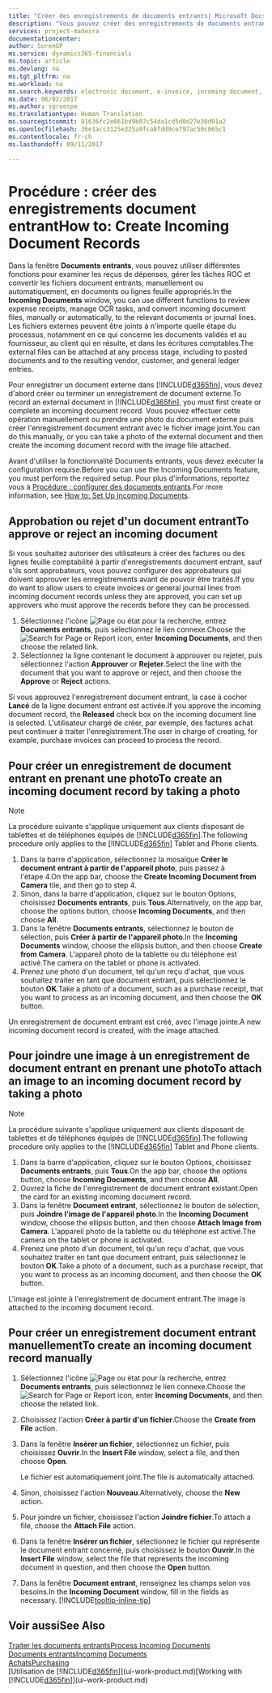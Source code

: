 ```yaml
---
title: "Créer des enregistrements de documents entrants| Microsoft Docs"
description: "Vous pouvez créer des enregistrements de documents entrants, tels que des factures électroniques, et gérer des tâches OCR, du commerce électronique, et de l'échange de documents."
services: project-madeira
documentationcenter: 
author: SorenGP
ms.service: dynamics365-financials
ms.topic: article
ms.devlang: na
ms.tgt_pltfrm: na
ms.workload: na
ms.search.keywords: electronic document, e-invoice, incoming document, OCR, ecommerce, document exchange, import invoice
ms.date: 06/02/2017
ms.author: sgroespe
ms.translationtype: Human Translation
ms.sourcegitcommit: 81636fc2e661bd9b07c54da1cd5d0d27e30d01a2
ms.openlocfilehash: 36e1acc3125e325a9fca8fdd9ce797ac50c065c1
ms.contentlocale: fr-ch
ms.lasthandoff: 09/11/2017

---
```

# <a name="how-to-create-incoming-document-records"></a><span data-ttu-id="28316-103">Procédure : créer des enregistrements document entrant</span><span class="sxs-lookup"><span data-stu-id="28316-103">How to: Create Incoming Document Records</span></span>
<span data-ttu-id="28316-104">Dans la fenêtre **Documents entrants**, vous pouvez utiliser différentes fonctions pour examiner les reçus de dépenses, gérer les tâches ROC et convertir les fichiers document entrants, manuellement ou automatiquement, en documents ou lignes feuille appropriés.</span><span class="sxs-lookup"><span data-stu-id="28316-104">In the **Incoming Documents** window, you can use different functions to review expense receipts, manage OCR tasks, and convert incoming document files, manually or automatically, to the relevant documents or journal lines.</span></span> <span data-ttu-id="28316-105">Les fichiers externes peuvent être joints à n'importe quelle étape du processus, notamment en ce qui concerne les documents validés et au fournisseur, au client qui en résulte, et dans les écritures comptables.</span><span class="sxs-lookup"><span data-stu-id="28316-105">The external files can be attached at any process stage, including to posted documents and to the resulting vendor, customer, and general ledger entries.</span></span>

<span data-ttu-id="28316-106">Pour enregistrer un document externe dans [!INCLUDE[d365fin](includes/d365fin_md.md)], vous devez d'abord créer ou terminer un enregistrement de document externe.</span><span class="sxs-lookup"><span data-stu-id="28316-106">To record an external document in [!INCLUDE[d365fin](includes/d365fin_md.md)], you must first create or complete an incoming document record.</span></span> <span data-ttu-id="28316-107">Vous pouvez effectuer cette opération manuellement ou prendre une photo du document externe puis créer l'enregistrement document entrant avec le fichier image joint.</span><span class="sxs-lookup"><span data-stu-id="28316-107">You can do this manually, or you can take a photo of the external document and then create the incoming document record with the image file attached.</span></span>

<span data-ttu-id="28316-108">Avant d'utiliser la fonctionnalité Documents entrants, vous devez exécuter la configuration requise.</span><span class="sxs-lookup"><span data-stu-id="28316-108">Before you can use the Incoming Documents feature, you must perform the required setup.</span></span> <span data-ttu-id="28316-109">Pour plus d'informations, reportez vous à [Procédure : configurer des documents entrants](across-how-setup-income-documents.md).</span><span class="sxs-lookup"><span data-stu-id="28316-109">For more information, see [How to: Set Up Incoming Documents](across-how-setup-income-documents.md).</span></span>

## <a name="to-approve-or-reject-an-incoming-document"></a><span data-ttu-id="28316-110">Approbation ou rejet d'un document entrant</span><span class="sxs-lookup"><span data-stu-id="28316-110">To approve or reject an incoming document</span></span>
<span data-ttu-id="28316-111">Si vous souhaitez autoriser des utilisateurs à créer des factures ou des lignes feuille comptabilité à partir d'enregistrements document entrant, sauf s'ils sont approbateurs, vous pouvez configurer des approbateurs qui doivent approuver les enregistrements avant de pouvoir être traités.</span><span class="sxs-lookup"><span data-stu-id="28316-111">If you do want to allow users to create invoices or general journal lines from incoming document records unless they are approved, you can set up approvers who must approve the records before they can be processed.</span></span>

1. <span data-ttu-id="28316-112">Sélectionnez l'icône ![Page ou état pour la recherche](media/ui-search/search_small.png "Page ou état pour la recherche"), entrez **Documents entrants**, puis sélectionnez le lien connexe.</span><span class="sxs-lookup"><span data-stu-id="28316-112">Choose the ![Search for Page or Report](media/ui-search/search_small.png "Search for Page or Report icon") icon, enter **Incoming Documents**, and then choose the related link.</span></span>
2. <span data-ttu-id="28316-113">Sélectionnez la ligne contenant le document à approuver ou rejeter, puis sélectionnez l'action **Approuver** or **Rejeter**.</span><span class="sxs-lookup"><span data-stu-id="28316-113">Select the line with the document that you want to approve or reject, and then choose the **Approve** or **Reject** actions.</span></span>

<span data-ttu-id="28316-114">Si vous approuvez l'enregistrement document entrant, la case à cocher **Lancé** de la ligne document entrant est activée.</span><span class="sxs-lookup"><span data-stu-id="28316-114">If you approve the incoming document record, the **Released** check box on the incoming document line is selected.</span></span> <span data-ttu-id="28316-115">L'utilisateur chargé de créer, par exemple, des factures achat peut continuer à traiter l'enregistrement.</span><span class="sxs-lookup"><span data-stu-id="28316-115">The user in charge of creating, for example, purchase invoices can proceed to process the record.</span></span>

## <a name="to-create-an-incoming-document-record-by-taking-a-photo"></a><span data-ttu-id="28316-116">Pour créer un enregistrement de document entrant en prenant une photo</span><span class="sxs-lookup"><span data-stu-id="28316-116">To create an incoming document record by taking a photo</span></span>
> [!NOTE]  
>   <span data-ttu-id="28316-117">La procédure suivante s'applique uniquement aux clients disposant de tablettes et de téléphones équipés de [!INCLUDE[d365fin](includes/d365fin_md.md)].</span><span class="sxs-lookup"><span data-stu-id="28316-117">The following procedure only applies to the [!INCLUDE[d365fin](includes/d365fin_md.md)] Tablet and Phone clients.</span></span>

1. <span data-ttu-id="28316-118">Dans la barre d'application, sélectionnez la mosaïque **Créer le document entrant à partir de l'appareil photo**, puis passez à l'étape 4.</span><span class="sxs-lookup"><span data-stu-id="28316-118">On the app bar, choose the **Create Incoming Document from Camera** tile, and then go to step 4.</span></span>
2. <span data-ttu-id="28316-119">Sinon, dans la barre d'application, cliquez sur le bouton Options, choisissez **Documents entrants**, puis **Tous**.</span><span class="sxs-lookup"><span data-stu-id="28316-119">Alternatively, on the app bar, choose the options button, choose **Incoming Documents**, and then choose **All**.</span></span>
3. <span data-ttu-id="28316-120">Dans la fenêtre **Documents entrants**, sélectionnez le bouton de sélection, puis **Créer à partir de l'appareil photo**.</span><span class="sxs-lookup"><span data-stu-id="28316-120">In the **Incoming Documents** window, choose the ellipsis button, and then choose **Create from Camera**.</span></span> <span data-ttu-id="28316-121">L'appareil photo de la tablette ou du téléphone est activé.</span><span class="sxs-lookup"><span data-stu-id="28316-121">The camera on the tablet or phone is activated.</span></span>
4. <span data-ttu-id="28316-122">Prenez une photo d'un document, tel qu'un reçu d'achat, que vous souhaitez traiter en tant que document entrant, puis sélectionnez le bouton **OK**.</span><span class="sxs-lookup"><span data-stu-id="28316-122">Take a photo of a document, such as a purchase receipt, that you want to process as an incoming document, and then choose the **OK** button.</span></span>

<span data-ttu-id="28316-123">Un enregistrement de document entrant est créé, avec l'image jointe.</span><span class="sxs-lookup"><span data-stu-id="28316-123">A new incoming document record is created, with the image attached.</span></span>

## <a name="to-attach-an-image-to-an-incoming-document-record-by-taking-a-photo"></a><span data-ttu-id="28316-124">Pour joindre une image à un enregistrement de document entrant en prenant une photo</span><span class="sxs-lookup"><span data-stu-id="28316-124">To attach an image to an incoming document record by taking a photo</span></span>
> [!NOTE]  
>   <span data-ttu-id="28316-125">La procédure suivante s'applique uniquement aux clients disposant de tablettes et de téléphones équipés de [!INCLUDE[d365fin](includes/d365fin_md.md)].</span><span class="sxs-lookup"><span data-stu-id="28316-125">The following procedure only applies to the [!INCLUDE[d365fin](includes/d365fin_md.md)] Tablet and Phone clients.</span></span>

1. <span data-ttu-id="28316-126">Dans la barre d'application, cliquez sur le bouton Options, choisissez **Documents entrants**, puis **Tous**.</span><span class="sxs-lookup"><span data-stu-id="28316-126">On the app bar, choose the options button, choose **Incoming Documents**, and then choose **All**.</span></span>
2. <span data-ttu-id="28316-127">Ouvrez la fiche de l'enregistrement de document entrant existant.</span><span class="sxs-lookup"><span data-stu-id="28316-127">Open the card for an existing incoming document record.</span></span>
3. <span data-ttu-id="28316-128">Dans la fenêtre **Document entrant**, sélectionnez le bouton de sélection, puis **Joindre l'image de l'appareil photo**.</span><span class="sxs-lookup"><span data-stu-id="28316-128">In the **Incoming Document** window, choose the ellipsis button, and then choose **Attach Image from Camera**.</span></span> <span data-ttu-id="28316-129">L'appareil photo de la tablette ou du téléphone est activé.</span><span class="sxs-lookup"><span data-stu-id="28316-129">The camera on the tablet or phone is activated.</span></span>
4. <span data-ttu-id="28316-130">Prenez une photo d'un document, tel qu'un reçu d'achat, que vous souhaitez traiter en tant que document entrant, puis sélectionnez le bouton **OK**.</span><span class="sxs-lookup"><span data-stu-id="28316-130">Take a photo of a document, such as a purchase receipt, that you want to process as an incoming document, and then choose the **OK** button.</span></span>

<span data-ttu-id="28316-131">L'image est jointe à l'enregistrement de document entrant.</span><span class="sxs-lookup"><span data-stu-id="28316-131">The image is attached to the incoming document record.</span></span>

## <a name="to-create-an-incoming-document-record-manually"></a><span data-ttu-id="28316-132">Pour créer un enregistrement document entrant manuellement</span><span class="sxs-lookup"><span data-stu-id="28316-132">To create an incoming document record manually</span></span>
1. <span data-ttu-id="28316-133">Sélectionnez l'icône ![Page ou état pour la recherche](media/ui-search/search_small.png "Page ou état pour la recherche"), entrez **Documents entrants**, puis sélectionnez le lien connexe.</span><span class="sxs-lookup"><span data-stu-id="28316-133">Choose the ![Search for Page or Report](media/ui-search/search_small.png "Search for Page or Report icon") icon, enter **Incoming Documents**, and then choose the related link.</span></span>
2. <span data-ttu-id="28316-134">Choisissez l'action **Créer à partir d'un fichier**.</span><span class="sxs-lookup"><span data-stu-id="28316-134">Choose the **Create from File** action.</span></span>  
3. <span data-ttu-id="28316-135">Dans la fenêtre **Insérer un fichier**, sélectionnez un fichier, puis choisissez **Ouvrir**.</span><span class="sxs-lookup"><span data-stu-id="28316-135">In the **Insert File** window, select a file, and then choose **Open**.</span></span>

    <span data-ttu-id="28316-136">Le fichier est automatiquement joint.</span><span class="sxs-lookup"><span data-stu-id="28316-136">The file is automatically attached.</span></span>
4. <span data-ttu-id="28316-137">Sinon, choisissez l'action **Nouveau**.</span><span class="sxs-lookup"><span data-stu-id="28316-137">Alternatively, choose the **New** action.</span></span>
5. <span data-ttu-id="28316-138">Pour joindre un fichier, choisissez l'action **Joindre fichier**.</span><span class="sxs-lookup"><span data-stu-id="28316-138">To attach a file, choose the **Attach File** action.</span></span>
6. <span data-ttu-id="28316-139">Dans la fenêtre **Insérer un fichier**, sélectionnez le fichier qui représente le document entrant concerné, puis choisissez le bouton **Ouvrir**.</span><span class="sxs-lookup"><span data-stu-id="28316-139">In the **Insert File** window, select the file that represents the incoming document in question, and then choose the **Open** button.</span></span>
7. <span data-ttu-id="28316-140">Dans la fenêtre **Document entrant**, renseignez les champs selon vos besoins.</span><span class="sxs-lookup"><span data-stu-id="28316-140">In the **Incoming Document** window, fill in the fields as necessary.</span></span> [!INCLUDE[tooltip-inline-tip](includes/tooltip-inline-tip_md.md)]

## <a name="see-also"></a><span data-ttu-id="28316-141">Voir aussi</span><span class="sxs-lookup"><span data-stu-id="28316-141">See Also</span></span>
[<span data-ttu-id="28316-142">Traiter les documents entrants</span><span class="sxs-lookup"><span data-stu-id="28316-142">Process Incoming Documents</span></span>](across-process-income-documents.md)  
[<span data-ttu-id="28316-143">Documents entrants</span><span class="sxs-lookup"><span data-stu-id="28316-143">Incoming Documents</span></span>](across-income-documents.md)  
[<span data-ttu-id="28316-144">Achats</span><span class="sxs-lookup"><span data-stu-id="28316-144">Purchasing</span></span>](purchasing-manage-purchasing.md)  
<span data-ttu-id="28316-145">[Utilisation de [!INCLUDE[d365fin](includes/d365fin_md.md)]](ui-work-product.md)</span><span class="sxs-lookup"><span data-stu-id="28316-145">[Working with [!INCLUDE[d365fin](includes/d365fin_md.md)]](ui-work-product.md)</span></span>

